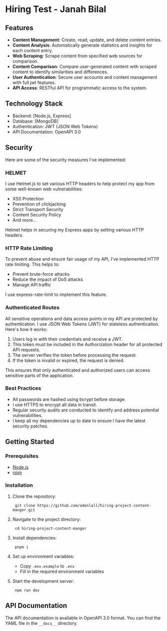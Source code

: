 # Hiring Test - Janah Bilal

## Features

- **Content Management**: Create, read, update, and delete content entries.
- **Content Analysis**: Automatically generate statistics and insights for each content entry.
- **Web Scraping**: Scrape content from specified web sources for comparison.
- **Content Comparison**: Compare user-generated content with scraped content to identify similarities and differences.
- **User Authentication**: Secure user accounts and content management with full jwt features.
- **API Access**: RESTful API for programmatic access to the system.

## Technology Stack

- Backend: [Node.js, Express]
- Database: [MongoDB]
- Authentication: JWT (JSON Web Tokens)
- API Documentation: OpenAPI 3.0


## Security

 Here are some of the security measures I've implemented:

### HELMET

I use Helmet.js to set various HTTP headers to help protect my app from some well-known web vulnerabilities:

- XSS Protection
- Prevention of clickjacking
- Strict Transport Security
- Content Security Policy
- And more...

Helmet helps in securing my Express apps by setting various HTTP headers.

### HTTP Rate Limiting

To prevent abuse and ensure fair usage of my API, I've implemented HTTP rate limiting. This helps to:

- Prevent brute-force attacks
- Reduce the impact of DoS attacks
- Manage API traffic

I use express-rate-limit to implement this feature.

### Authenticated Routes

All sensitive operations and data access points in my API are protected by authentication. I use JSON Web Tokens (JWT) for stateless authentication. Here's how it works:

1. Users log in with their credentials and receive a JWT.
2. This token must be included in the Authorization header for all protected API requests.
3. The server verifies the token before processing the request.
4. If the token is invalid or expired, the request is denied.

This ensures that only authenticated and authorized users can access sensitive parts of the application.

### Best Practices

- All passwords are hashed using bcrypt before storage.
- I use HTTPS to encrypt all data in transit.
- Regular security audits are conducted to identify and address potential vulnerabilities.
- I keep all my dependencies up to date to ensure I have the latest security patches.


## Getting Started

### Prerequisites

- [Node.js](https://nodejs.org/)
- [npm](https://www.npmjs.com/)

### Installation

1. Clone the repository:

        git clone https://github.com/adenlall/hiring-project-content-manger.git

2. Navigate to the project directory:

        cd hiring-project-content-manger

3. Install dependencies:

        pnpm i

4. Set up environment variables:
    - Copy `.env.example` to `.env`
    - Fill in the required environment variables

5. Start the development server:

        npm run dev

## API Documentation

The API documentation is available in OpenAPI 3.0 format. You can find the YAML file in the `__docs__` directory.